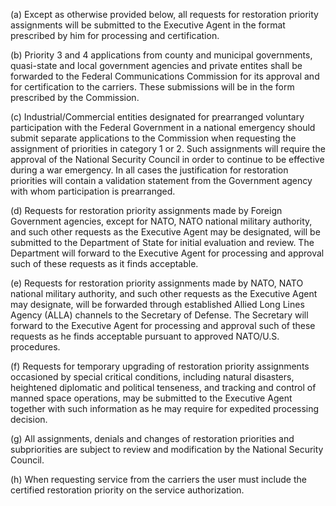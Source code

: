 (a) Except as otherwise provided below, all requests for restoration priority assignments will be submitted to the Executive Agent in the format prescribed by him for processing and certification.

(b) Priority 3 and 4 applications from county and municipal governments, quasi-state and local government agencies and private entites shall be forwarded to the Federal Communications Commission for its approval and for certification to the carriers. These submissions will be in the form prescribed by the Commission.

(c) Industrial/Commercial entities designated for prearranged voluntary participation with the Federal Government in a national emergency should submit separate applications to the Commission when requesting the assignment of priorities in category 1 or 2. Such assignments will require the approval of the National Security Council in order to continue to be effective during a war emergency. In all cases the justification for restoration priorities will contain a validation statement from the Government agency with whom participation is prearranged.

(d) Requests for restoration priority assignments made by Foreign Government agencies, except for NATO, NATO national military authority, and such other requests as the Executive Agent may be designated, will be submitted to the Department of State for initial evaluation and review. The Department will forward to the Executive Agent for processing and approval such of these requests as it finds acceptable.
          

(e) Requests for restoration priority assignments made by NATO, NATO national military authority, and such other requests as the Executive Agent may designate, will be forwarded through established Allied Long Lines Agency (ALLA) channels to the Secretary of Defense. The Secretary will forward to the Executive Agent for processing and approval such of these requests as he finds acceptable pursuant to approved NATO/U.S. procedures.

(f) Requests for temporary upgrading of restoration priority assignments occasioned by special critical conditions, including natural disasters, heightened diplomatic and political tenseness, and tracking and control of manned space operations, may be submitted to the Executive Agent together with such information as he may require for expedited processing decision.

(g) All assignments, denials and changes of restoration priorities and subpriorities are subject to review and modification by the National Security Council.

(h) When requesting service from the carriers the user must include the certified restoration priority on the service authorization.

